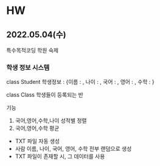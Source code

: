 # HW
## 2022.05.04(수)

특수목적코딩 학원 숙제

### 학생 정보 시스템

class Student
학생정보 : {이름 : , 나이 : , 국어 : , 영어 : , 수학 : }

class Class
학생들이 등록되는 반

기능
1. 국어,영어,수학,나이 성적별 정렬
2. 국어,영어,수학 평균

* TXT 파일 자동 생성
* 사람 이름, 나이, 국어, 영어, 수학 전부 랜덤으로 생성
* TXT 파일이 존재할 시, 그 데이터를 사용
